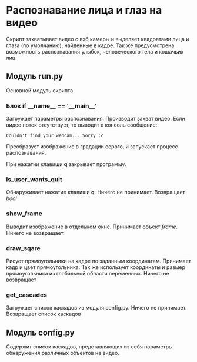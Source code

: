 # Распознавание лица и глаз на видео

Скрипт захватывает видео с вэб камеры и выделяет квадратами лица и глаза (по умолчанию), найденные в кадре. Так же
предусмотрена возможность распознавания улыбок, человеческого тела и кошачьих лиц.

## Модуль run.py
Основной модуль скрипта.

### Блок if \_\_name__ == '\_\_main__'

Загружает параметры распознавания. Производит захват видео. Если видео поток отсутствует, то выводит в консоль
сообщение:

`Couldn't find your webcam... Sorry :c`

Преобразует изображение в градации серого, и запускает процесс распознавания.

При нажатии клавиши **q** закрывает программу.

### is_user_wants_quit

Обнаруживает нажатие клавиши **q**. Ничего не принимает. Возвращает *bool*

### show_frame

Выводит изображение в отдельном окне. Принимает объект *frame*. Ничего не возвращает.

### draw_sqare

Рисует прямоугольники на кадре по заданным координатам. Принимает кадр и цвет прямоугольника. Так же использует
координаты и размер прямоугольника из глобальной области переменных. Ничего не возвращает

### get_cascades

Загружает список каскадов из модуля config.py. Ничего не принимает. Возвращает список каскадов

## Модуль config.py
Содержит список каскадов, представляющих из себя параметры обнаружения различных объектов на видео.
